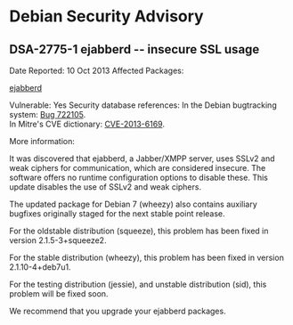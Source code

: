 
Debian Security Advisory
========================


DSA-2775-1 ejabberd -- insecure SSL usage
-----------------------------------------



Date Reported:
10 Oct 2013
Affected Packages:

[ejabberd](https://packages.debian.org/src:ejabberd)

Vulnerable:
Yes
Security database references:
In the Debian bugtracking system: [Bug 722105](https://bugs.debian.org/cgi-bin/bugreport.cgi?bug=722105).  
In Mitre's CVE dictionary: [CVE-2013-6169](https://security-tracker.debian.org/tracker/CVE-2013-6169).  

More information:

It was discovered that ejabberd, a Jabber/XMPP server, uses SSLv2 and
weak ciphers for communication, which are considered insecure. The
software offers no runtime configuration options to disable these. This
update disables the use of SSLv2 and weak ciphers.


The updated package for Debian 7 (wheezy) also contains auxiliary
bugfixes originally staged for the next stable point release.


For the oldstable distribution (squeeze), this problem has been fixed in
version 2.1.5-3+squeeze2.


For the stable distribution (wheezy), this problem has been fixed in
version 2.1.10-4+deb7u1.


For the testing distribution (jessie), and unstable distribution (sid),
this problem will be fixed soon.


We recommend that you upgrade your ejabberd packages.





